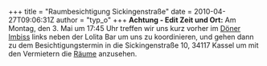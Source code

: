 +++
title = "Raumbesichtigung Sickingenstraße"
date = 2010-04-27T09:06:31Z
author = "typ_o"
+++
**Achtung - Edit Zeit und Ort:** Am Montag, den 3. Mai um 17:45 Uhr
treffen wir uns kurz vorher im [Döner
Imbiss](http://maps.google.de/maps?q=51.318338,9.49247&num=1&sll=51.318928,9.49601&sspn=0.111645,0.256119&ie=UTF8&ll=51.318337,9.491973&spn=0.001227,0.005493&z=18)
links neben der Lolita Bar um uns zu koordinieren, und gehen dann zu dem
Besichtigungstermin in die Sickingenstraße 10, 34117 Kassel um mit den
Vermietern die
[Räume](http://flipdot.org/wiki/index.php?title=Raumsuche/Sickingenstrasse)
anzusehen.
